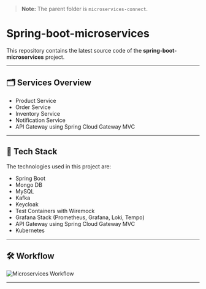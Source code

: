 > **Note:** The parent folder is `microservices-connect`.

# Spring-boot-microservices

This repository contains the latest source code of the **spring-boot-microservices** project.

---

## 🗂️ Services Overview

- Product Service
- Order Service
- Inventory Service
- Notification Service
- API Gateway using Spring Cloud Gateway MVC

---

## 🚀 Tech Stack

The technologies used in this project are:

- Spring Boot
- Mongo DB
- MySQL
- Kafka
- Keycloak
- Test Containers with Wiremock
- Grafana Stack (Prometheus, Grafana, Loki, Tempo)
- API Gateway using Spring Cloud Gateway MVC
- Kubernetes

---

## 🛠️ Workflow

![Microservices Workflow](workflow.png)

---

